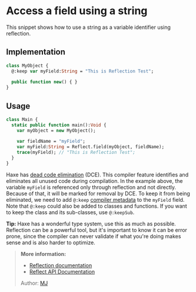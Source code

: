 [tags]: / "reflection,dead-code-elimination"

# Access a field using a string

This snippet shows how to use a string as a variable identifier using reflection.

## Implementation
```haxe
class MyObject {
  @:keep var myField:String = "This is Reflection Test";
  
  public function new() { }
}
```

## Usage
```haxe
class Main {
  static public function main():Void {
    var myObject = new MyObject();
    
    var fieldName = "myField";
    var myField:String = Reflect.field(myObject, fieldName);
    trace(myField); // "This is Reflection Test";
  }
}
```

Haxe has [dead code elimination](https://haxe.org/manual/cr-dce.html) (DCE). This compiler feature identifies and eliminates all unused code during compilation. In the example above, the variable `myField` is referenced only through reflection and not directly. Because of that, it will be marked for removal by DCE. To keep it from being eliminated, we need to add `@:keep` [compiler metadata](https://haxe.org/manual/cr-metadata.html) to the `myField` field. Note that `@:keep` could also be added to classes and functions. If you want to keep the class and its sub-classes, use `@:keepSub`.

**Tip:** Haxe has a wonderful type system, use this as much as possible. Reflection can be a powerful tool, but it's important to know it can be error prone, since the compiler can never validate if what you're doing makes sense and is also harder to optimize.

> **More information:**
> 
> * [Reflection documentation](http://haxe.org/manual/std-reflection.html)  
> * [Reflect API Documentation](http://api.haxe.org/Reflect.html)  
>
> Author: [MJ](https://github.com/flashultra)
